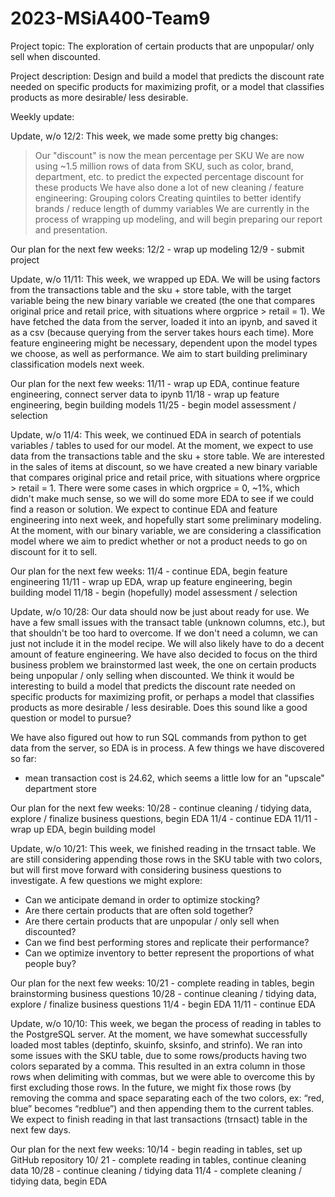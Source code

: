 # 2023-MSiA400-Team9

Project topic: 
The exploration of certain products that are unpopular/ only sell when discounted.

Project description:
Design and build a model that predicts the discount rate needed on specific products for maximizing profit, 
or a model that classifies products as more desirable/ less desirable. 

Weekly update:

Update, w/o 12/2:
This week, we made some pretty big changes:
   > Our "discount" is now the mean percentage per SKU
   > We are now using ~1.5 million rows of data from SKU, such as color, brand, department, etc. to predict the expected percentage discount for these products
We have also done a lot of new cleaning / feature engineering:
   > Grouping colors
   > Creating quintiles to better identify brands / reduce length of dummy variables
We are currently in the process of wrapping up modeling, and will begin preparing our report and presentation.

Our plan for the next few weeks:
12/2 - wrap up modeling
12/9 - submit project

Update, w/o 11/11:
This week, we wrapped up EDA. We will be using factors from the transactions table and the sku + store table, 
with the target variable being the new binary variable we created (the one that compares original price and retail price, 
with situations where orgprice > retail = 1). We have fetched the data from the server, loaded it into an ipynb, 
and saved it as a csv (because querying from the server takes hours each time).
More feature engineering might be necessary, dependent upon the model types we choose, as well as performance. We aim to start building preliminary classification models next week.

Our plan for the next few weeks:
11/11 - wrap up EDA, continue feature engineering, connect server data to ipynb
11/18 - wrap up feature engineering, begin building models
11/25 - begin model assessment / selection

Update, w/o 11/4:
This week, we continued EDA in search of potentials variables / tables to used for our model. 
At the moment, we expect to use data from the transactions table and the sku + store table. 
We are interested in the sales of items at discount, so we have created a new binary variable that compares original 
price and retail price, with situations where orgprice > retail = 1. 
There were some cases in which orgprice = 0, ~1%, which didn't make much sense, so we will do some more EDA to see if we could find a reason or solution.
We expect to continue EDA and feature engineering into next week, and hopefully start some preliminary modeling. 
At the moment, with our binary variable, we are considering a classification model where we aim to predict whether or not 
a product needs to go on discount for it to sell.

Our plan for the next few weeks:
11/4 - continue EDA, begin feature engineering
11/11 - wrap up EDA, wrap up feature engineering, begin building model
11/18 - begin (hopefully) model assessment / selection

Update, w/o 10/28:
Our data should now be just about ready for use. 
We have a few small issues with the transact table (unknown columns, etc.), but that shouldn't be too hard to overcome. 
If we don't need a column, we can just not include it in the model recipe. We will also likely have to do a decent amount of feature engineering.
We have also decided to focus on the third business problem we brainstormed last week, the one on certain products being unpopular / only selling when discounted. 
We think it would be interesting to build a model that predicts the discount rate needed on specific products 
for maximizing profit, or perhaps a model that classifies products as more desirable / less desirable. 
Does this sound like a good question or model to pursue?

We have also figured out how to run SQL commands from python to get data from the server, so EDA is in process. 
A few things we have discovered so far:
   + mean transaction cost is 24.62, which seems a little low for an "upscale" department store
   
Our plan for the next few weeks:
10/28 - continue cleaning / tidying data, explore / finalize business questions, begin EDA
11/4 - continue EDA
11/11 - wrap up EDA, begin building model

Update, w/o 10/21:
This week, we finished reading in the trnsact table. We are still considering appending those rows in the SKU table with two colors, 
but will first move forward with considering business questions to investigate. A few questions we might explore:
   + Can we anticipate demand in order to optimize stocking?
   + Are there certain products that are often sold together?
   + Are there certain products that are unpopular / only sell when discounted?
   + Can we find best performing stores and replicate their performance?
   + Can we optimize inventory to better represent the proportions of what people buy?
   
Our plan for the next few weeks:
10/21 - complete reading in tables, begin brainstorming business questions
10/28 - continue cleaning / tidying data, explore / finalize business questions
11/4 - begin EDA
11/11 - continue EDA

Update, w/o 10/10:
This week, we began the process of reading in tables to the PostgreSQL server. At the moment, we have 
somewhat successfully loaded most tables (deptinfo, skuinfo, sksinfo, and strinfo). We ran into some issues with the SKU table, 
due to some rows/products having two colors separated by a comma. This resulted in an extra column in those rows when delimiting with commas, 
but we were able to overcome this by first excluding those rows. In the future, we might fix those rows (by removing the comma and space separating each of the two colors, ex: “red, blue” becomes “redblue”) and then appending them to the current tables. We expect to finish reading in that last transactions (trnsact) table in the next few days.

Our plan for the next few weeks:
10/14 - begin reading in tables, set up GitHub repository
10/ 21 - complete reading in tables, continue cleaning data
10/28 - continue cleaning / tidying data
11/4 - complete cleaning / tidying data, begin EDA



